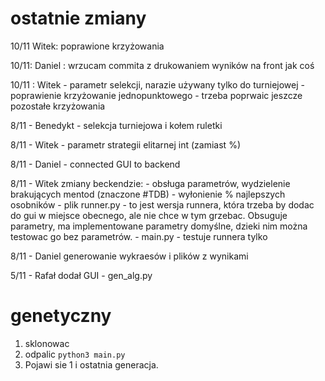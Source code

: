 
# ostatnie zmiany
10/11 Witek: poprawione krzyżowania 

10/11: Daniel : wrzucam commita z drukowaniem wyników na front jak coś

10/11 : Witek
    - parametr selekcji, narazie używany tylko do turniejowej
    - poprawienie krzyżowanie jednopunktowego 
    - trzeba poprwaic jeszcze pozostałe krzyżowania


8/11 - Benedykt - selekcja turniejowa i kołem ruletki

8/11 - Witek - parametr strategii elitarnej int (zamiast %)

8/11 - Daniel - connected GUI to backend

8/11 - Witek zmiany beckendzie: 
    - obsługa parametrów, wydzielenie brakujących mentod (znaczone #TDB)
    - wyłonienie % najlepszych osobników
    - plik runner.py - to jest wersja runnera, która trzeba by dodac do gui w miejsce obecnego, ale nie chce w tym grzebac. Obsuguje parametry, ma implementowane parametry domyślne, dzieki nim można testowac go bez parametrów.
    - main.py - testuje runnera tylko

8/11 - Daniel generowanie wykraesów i plików z wynikami

5/11 - Rafał dodał GUI - gen_alg.py


# genetyczny
1. sklonowac
2. odpalic `python3 main.py`
3. Pojawi sie 1 i ostatnia generacja.

